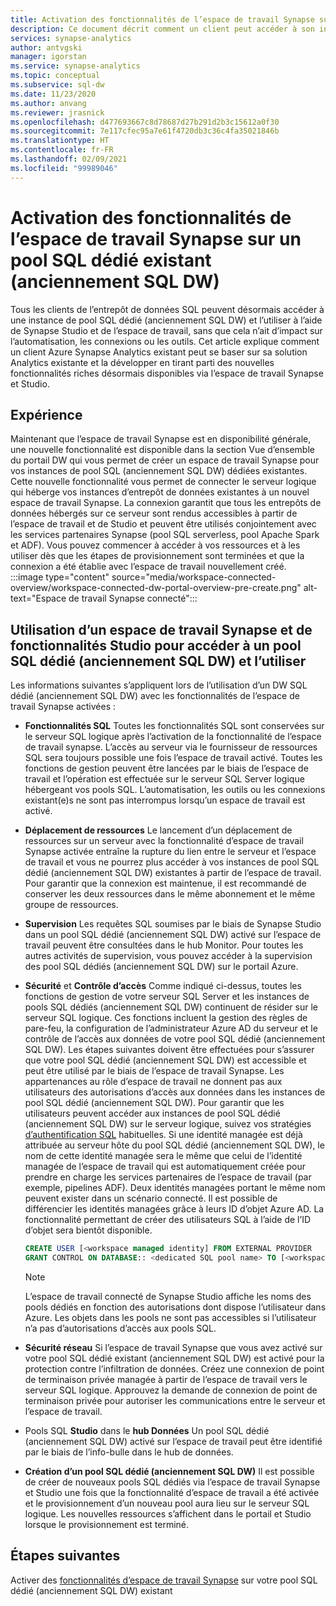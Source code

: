 ```yaml
---
title: Activation des fonctionnalités de l’espace de travail Synapse sur un pool SQL dédié (anciennement SQL DW)
description: Ce document décrit comment un client peut accéder à son instance autonome SQL DW existante et l’utiliser dans l’espace de travail.
services: synapse-analytics
author: antvgski
manager: igorstan
ms.service: synapse-analytics
ms.topic: conceptual
ms.subservice: sql-dw
ms.date: 11/23/2020
ms.author: anvang
ms.reviewer: jrasnick
ms.openlocfilehash: d477693667c8d78687d27b291d2b3c15612a0f30
ms.sourcegitcommit: 7e117cfec95a7e61f4720db3c36c4fa35021846b
ms.translationtype: HT
ms.contentlocale: fr-FR
ms.lasthandoff: 02/09/2021
ms.locfileid: "99989046"
---
```

# <a name="enabling-synapse-workspace-features-on-an-existing-dedicated-sql-pool-formerly-sql-dw"></a>Activation des fonctionnalités de l’espace de travail Synapse sur un pool SQL dédié existant (anciennement SQL DW)

Tous les clients de l’entrepôt de données SQL peuvent désormais accéder à une instance de pool SQL dédié (anciennement SQL DW) et l’utiliser à l’aide de Synapse Studio et de l’espace de travail, sans que cela n’ait d’impact sur l’automatisation, les connexions ou les outils. Cet article explique comment un client Azure Synapse Analytics existant peut se baser sur sa solution Analytics existante et la développer en tirant parti des nouvelles fonctionnalités riches désormais disponibles via l’espace de travail Synapse et Studio.   

## <a name="experience"></a>Expérience
 
Maintenant que l’espace de travail Synapse est en disponibilité générale, une nouvelle fonctionnalité est disponible dans la section Vue d’ensemble du portail DW qui vous permet de créer un espace de travail Synapse pour vos instances de pool SQL (anciennement SQL DW) dédiées existantes. Cette nouvelle fonctionnalité vous permet de connecter le serveur logique qui héberge vos instances d’entrepôt de données existantes à un nouvel espace de travail Synapse. La connexion garantit que tous les entrepôts de données hébergés sur ce serveur sont rendus accessibles à partir de l’espace de travail et de Studio et peuvent être utilisés conjointement avec les services partenaires Synapse (pool SQL serverless, pool Apache Spark et ADF). Vous pouvez commencer à accéder à vos ressources et à les utiliser dès que les étapes de provisionnement sont terminées et que la connexion a été établie avec l’espace de travail nouvellement créé.  
:::image type="content" source="media/workspace-connected-overview/workspace-connected-dw-portal-overview-pre-create.png" alt-text="Espace de travail Synapse connecté":::

## <a name="using-synapse-workspace-and-studio-features-to-access-and-use-a-dedicated-sql-pool-formerly-sql-dw"></a>Utilisation d’un espace de travail Synapse et de fonctionnalités Studio pour accéder à un pool SQL dédié (anciennement SQL DW) et l’utiliser
 
Les informations suivantes s’appliquent lors de l’utilisation d’un DW SQL dédié (anciennement SQL DW) avec les fonctionnalités de l’espace de travail Synapse activées : 
- **Fonctionnalités SQL** Toutes les fonctionnalités SQL sont conservées sur le serveur SQL logique après l’activation de la fonctionnalité de l’espace de travail synapse. L’accès au serveur via le fournisseur de ressources SQL sera toujours possible une fois l’espace de travail activé. Toutes les fonctions de gestion peuvent être lancées par le biais de l’espace de travail et l’opération est effectuée sur le serveur SQL Server logique hébergeant vos pools SQL. L’automatisation, les outils ou les connexions existant(e)s ne sont pas interrompus lorsqu’un espace de travail est activé.  
- **Déplacement de ressources**  Le lancement d’un déplacement de ressources sur un serveur avec la fonctionnalité d’espace de travail Synapse activée entraîne la rupture du lien entre le serveur et l’espace de travail et vous ne pourrez plus accéder à vos instances de pool SQL dédié (anciennement SQL DW) existantes à partir de l’espace de travail. Pour garantir que la connexion est maintenue, il est recommandé de conserver les deux ressources dans le même abonnement et le même groupe de ressources. 
- **Supervision** Les requêtes SQL soumises par le biais de Synapse Studio dans un pool SQL dédié (anciennement SQL DW) activé sur l’espace de travail peuvent être consultées dans le hub Monitor. Pour toutes les autres activités de supervision, vous pouvez accéder à la supervision des pool SQL dédiés (anciennement SQL DW) sur le portail Azure. 
- **Sécurité** et **Contrôle d’accès** Comme indiqué ci-dessus, toutes les fonctions de gestion de votre serveur SQL Server et les instances de pools SQL dédiés (anciennement SQL DW) continuent de résider sur le serveur SQL logique. Ces fonctions incluent la gestion des règles de pare-feu, la configuration de l’administrateur Azure AD du serveur et le contrôle de l’accès aux données de votre pool SQL dédié (anciennement SQL DW). Les étapes suivantes doivent être effectuées pour s’assurer que votre pool SQL dédié (anciennement SQL DW) est accessible et peut être utilisé par le biais de l’espace de travail Synapse. Les appartenances au rôle d’espace de travail ne donnent pas aux utilisateurs des autorisations d’accès aux données dans les instances de pool SQL dédié (anciennement SQL DW). Pour garantir que les utilisateurs peuvent accéder aux instances de pool SQL dédié (anciennement SQL DW) sur le serveur logique, suivez vos stratégies [d’authentification SQL](sql-data-warehouse-authentication.md) habituelles. Si une identité managée est déjà attribuée au serveur hôte du pool SQL dédié (anciennement SQL DW), le nom de cette identité managée sera le même que celui de l’identité managée de l’espace de travail qui est automatiquement créée pour prendre en charge les services partenaires de l’espace de travail (par exemple, pipelines ADF).  Deux identités managées portant le même nom peuvent exister dans un scénario connecté. Il est possible de différencier les identités managées grâce à leurs ID d’objet Azure AD. La fonctionnalité permettant de créer des utilisateurs SQL à l’aide de l’ID d’objet sera bientôt disponible.

    ```sql
    CREATE USER [<workspace managed identity] FROM EXTERNAL PROVIDER 
    GRANT CONTROL ON DATABASE:: <dedicated SQL pool name> TO [<workspace managed identity>
    ```

    > [!NOTE] 
    > L’espace de travail connecté de Synapse Studio affiche les noms des pools dédiés en fonction des autorisations dont dispose l’utilisateur dans Azure. Les objets dans les pools ne sont pas accessibles si l’utilisateur n’a pas d’autorisations d’accès aux pools SQL. 

- **Sécurité réseau** Si l’espace de travail Synapse que vous avez activé sur votre pool SQL dédié existant (anciennement SQL DW) est activé pour la protection contre l’infiltration de données. Créez une connexion de point de terminaison privée managée à partir de l’espace de travail vers le serveur SQL logique. Approuvez la demande de connexion de point de terminaison privée pour autoriser les communications entre le serveur et l’espace de travail.
- Pools SQL **Studio** dans le **hub Données** Un pool SQL dédié (anciennement SQL DW) activé sur l’espace de travail peut être identifié par le biais de l’info-bulle dans le hub de données. 
- **Création d’un pool SQL dédié (anciennement SQL DW)** Il est possible de créer de nouveaux pools SQL dédiés via l’espace de travail Synapse et Studio une fois que la fonctionnalité d’espace de travail a été activée et le provisionnement d’un nouveau pool aura lieu sur le serveur SQL logique. Les nouvelles ressources s’affichent dans le portail et Studio lorsque le provisionnement est terminé.      

## <a name="next-steps"></a>Étapes suivantes
Activer des [fonctionnalités d’espace de travail Synapse](workspace-connected-create.md) sur votre pool SQL dédié (anciennement SQL DW) existant
